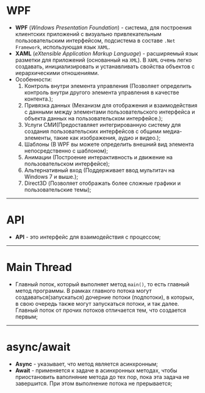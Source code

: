 # WPF

* **WPF** (*Windows Presentation Foundation*) - система, для построения клиентских приложений с визуально привлекательным пользовательским интерфейсом, подсистема в составе `.Net Framework`, использующая язык `XAML`.
* **XAML** (*eXtensible Application Markup Language*) - расширяемый язык разметки для приложений (основанный на `XML`). В `XAML` очень легко создавать, инициализировать и устанавливать свойства объектов с иерархическими отношениями.
* Особенности:
    1. Контроль внутри элемента управления (Позволяет определить контроль внутри другого элемента управления в качестве контента.);
    2. Привязка данных (Механизм для отображения и взаимодействия с данными между элементами пользовательского интерфейса и объекта данных на пользовательском интерфейсе.);
    3. Услуги СМИ(Предоставляет интегрированную систему для создания пользовательских интерфейсов с общими медиа-элементы, такие как изображения, аудио и видео.);
    4. Шаблоны (В WPF вы можете определить внешний вид элемента непосредственно с шаблоном);
    5. Анимации (Построение интерактивность и движение на пользовательском интерфейсе);
    6. Альтернативный вход (Поддерживает ввод мультитач на Windows 7 и выше.);
    7. Direct3D (Позволяет отображать более сложные графики и пользовательские темы);

***

# API

* **API** - это интерфейс для взаимодействия с процессом;

***

# Main Thread

* Главный поток, который выполняет метод `main()`, то есть главный метод программы. В рамках главного потока могут создаваться(запускаться) дочерние потоки (подпотоки), в которых, в свою очередь также могут запускаться потоки, и так далее. Главный поток от прочих потоков отличается тем, что создается первым;

***

# async/await 

* **Async** - указывает, что метод является асинхронным;
* **Await** - применяется к задаче в асинхронных методах, чтобы приостановить ваполняние метода до тех пор, пока эта задача не завершится. При этом выполнение потока не прерывается;

